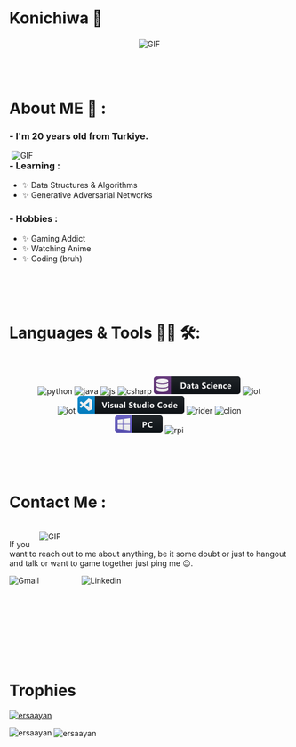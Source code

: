 # Konichiwa 👋

<div align="center">
<img hight="300" width="700" alt="GIF" align="center" src="https://github.com/Xx-Ashutosh-xX/Xx-Ashutosh-xX/blob/master/assets/208593.gif">
</div>

</br>
</br>
</br>


# About ME 💬 :

### - I'm 20 years  old from Turkiye.

<img hight="400" width="500" alt="GIF" align="right" src="https://github.com/Xx-Ashutosh-xX/Xx-Ashutosh-xX/blob/master/assets/1936.gif">

### - Learning :
- ✨ Data Structures & Algorithms
- ✨ Generative Adversarial Networks

### - Hobbies : 
- ✨ Gaming Addict
- ✨ Watching Anime
- ✨ Coding (bruh)

</br>
</br>
</br>



# Languages & Tools 👨‍💻 🛠:
</br>

<p align="center">

<!-- For more icons please follow  https://github.com/MikeCodesDotNET/ColoredBadges -->
<img src="https://github.com/MikeCodesDotNET/ColoredBadges/blob/master/png/dev/languages/python.png" alt="python">
<img src="https://github.com/MikeCodesDotNET/ColoredBadges/blob/master/png/dev/languages/java.png" alt="java">
<img src="https://github.com/MikeCodesDotNET/ColoredBadges/blob/master/png/dev/languages/js.png" alt="js">
<img src="https://github.com/MikeCodesDotNET/ColoredBadges/blob/master/png/dev/languages/csharp.png" alt="csharp">
<img src="https://github.com/MikeCodesDotNET/ColoredBadges/blob/master/png/dev/misc/datascience.png" alt="datascience">
<img src="https://github.com/MikeCodesDotNET/ColoredBadges/blob/master/png/dev/misc/iot.png" alt="iot">
</br>
<img src="https://github.com/MikeCodesDotNET/ColoredBadges/blob/master/png/dev/services/dockerhub.png" alt="iot">
<img src="https://github.com/MikeCodesDotNET/ColoredBadges/blob/master/png/dev/tools/visualstudio_code.png" alt="visualstudio_code">
<img src="https://github.com/MikeCodesDotNET/ColoredBadges/blob/master/png/dev/tools/jetbrains_rider.png" alt="rider">
<img src="https://github.com/MikeCodesDotNET/ColoredBadges/blob/master/png/dev/tools/jetbrains_clion.png" alt="clion">
</br>
<img src="https://github.com/MikeCodesDotNET/ColoredBadges/blob/master/png/devices/pc.png" alt="pc">
<img src="https://github.com/MikeCodesDotNET/ColoredBadges/blob/master/png/devices/raspberrypi.png" alt="rpi">
</p>
</br>
</br>
</br>



# Contact Me :

<p>
 </br>


<img hight="320" width="450" align="right" alt="GIF" src="https://github.com/Xx-Ashutosh-xX/Xx-Ashutosh-xX/blob/master/assets/93195.gif">


If you want to reach out to me about anything, be it some doubt or just to hangout and talk or want to game together just ping me 😉.

<a href="mailto:ersaayan@gmail.com">
 <img align="left" alt="Gmail" width="130" hight="100" src="https://github.com/Xx-Ashutosh-xX/Xx-Ashutosh-xX/blob/master/assets/icons/gmail.png" />
</a>
<a href="https://www.linkedin.com/in/ersaayan/">
  <img align="left" alt="Linkedin" width="150" hight="100" src="https://github.com/Xx-Ashutosh-xX/Xx-Ashutosh-xX/blob/master/assets/icons/linkedin.png" />
</br>
</br>
</br>
</a>
 </p>
</br>
</br>
</br>
</br>
</br>

# Trophies

<p style="width:100%"><a href="https://github.com/ryo-ma/github-profile-trophy"><img src="https://github-profile-trophy.vercel.app/?username=ersaayan" alt="ersaayan" /></a></p>
<p><img align="left" src="https://github-readme-stats.vercel.app/api/top-langs?username=ersaayan&show_icons=true&locale=en&layout=compact" alt="ersaayan" /></p>
<p>&nbsp;<img align="center" src="https://github-readme-stats.vercel.app/api?username=ersaayan&show_icons=true&locale=en" alt="ersaayan" width="50%" /></p><br />
<br />
